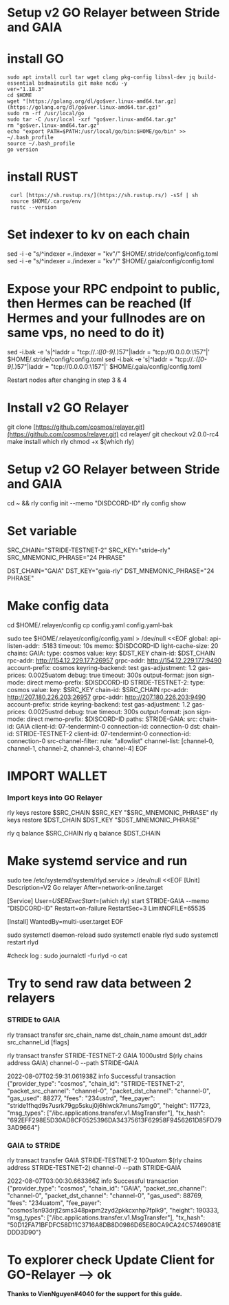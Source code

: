 # Setup v2 GO Relayer between Stride and GAIA
# install GO

    sudo apt install curl tar wget clang pkg-config libssl-dev jq build-essential bsdmainutils git make ncdu -y
    ver="1.18.3"
    cd $HOME
    wget "[https://golang.org/dl/go$ver.linux-amd64.tar.gz](https://golang.org/dl/go$ver.linux-amd64.tar.gz)"
    sudo rm -rf /usr/local/go
    sudo tar -C /usr/local -xzf "go$ver.linux-amd64.tar.gz"
    rm "go$ver.linux-amd64.tar.gz"
    echo "export PATH=$PATH:/usr/local/go/bin:$HOME/go/bin" >> ~/.bash_profile
    source ~/.bash_profile
    go version

# install RUST

     curl [https://sh.rustup.rs/](https://sh.rustup.rs/) -sSf | sh
     source $HOME/.cargo/env
     rustc --version

# Set indexer to kv on each chain

sed -i -e "s/^indexer *=.*/indexer = \"kv\"/" $HOME/.stride/config/config.toml
sed -i -e "s/^indexer *=.*/indexer = \"kv\"/" $HOME/.gaia/config/config.toml

# Expose your RPC endpoint to public, then Hermes can be reached (If Hermes and your fullnodes are on same vps, no need to do it)

sed -i.bak -e 's|^laddr = \"tcp:\/\/.*:\([0-9].*\)57\"|laddr = \"tcp:\/\/0\.0\.0\.0:\157\"|' $HOME/.stride/config/config.toml
sed -i.bak -e 's|^laddr = \"tcp:\/\/.*:\([0-9].*\)57\"|laddr = \"tcp:\/\/0\.0\.0\.0:\157\"|' $HOME/.gaia/config/config.toml

Restart nodes after changing in step 3 & 4

# Install v2 GO Relayer

git clone [https://github.com/cosmos/relayer.git](https://github.com/cosmos/relayer.git)
cd relayer/
git checkout v2.0.0-rc4
make install
which rly
chmod +x $(which rly)

# Setup v2 GO Relayer between Stride and GAIA

cd ~ && rly config init --memo "DISDCORD-ID"
rly config show

# Set variable
SRC_CHAIN="STRIDE-TESTNET-2"
SRC_KEY="stride-rly"
SRC_MNEMONIC_PHRASE="24 PHRASE"

DST_CHAIN="GAIA"
DST_KEY="gaia-rly"
DST_MNEMONIC_PHRASE="24 PHRASE"

# Make config data

cd $HOME/.relayer/config
cp config.yaml config.yaml-bak

sudo tee $HOME/.relayer/config/config.yaml > /dev/null <<EOF
global:
api-listen-addr: :5183
timeout: 10s
memo: $DISDCORD-ID
light-cache-size: 20
chains:
GAIA:
type: cosmos
value:
key: $DST_KEY
chain-id: $DST_CHAIN
rpc-addr: http://154.12.229.177:26957
grpc-addr: http://154.12.229.177:9490
account-prefix: cosmos
keyring-backend: test
gas-adjustment: 1.2
gas-prices: 0.0025uatom
debug: true
timeout: 300s
output-format: json
sign-mode: direct
memo-prefix: $DISDCORD-ID
STRIDE-TESTNET-2:
type: cosmos
value:
key: $SRC_KEY
chain-id: $SRC_CHAIN
rpc-addr: http://207.180.226.203:26957
grpc-addr: http://207.180.226.203:9490
account-prefix: stride
keyring-backend: test
gas-adjustment: 1.2
gas-prices: 0.0025ustrd
debug: true
timeout: 300s
output-format: json
sign-mode: direct
memo-prefix: $DISCORD-ID
paths:
STRIDE-GAIA:
src:
chain-id: GAIA
client-id: 07-tendermint-0
connection-id: connection-0
dst:
chain-id: STRIDE-TESTNET-2
client-id: 07-tendermint-0
connection-id: connection-0
src-channel-filter:
rule: "allowlist"
channel-list: [channel-0, channel-1, channel-2, channel-3, channel-4]
EOF

# IMPORT WALLET

### Import keys into GO Relayer

rly keys restore $SRC_CHAIN $SRC_KEY "$SRC_MNEMONIC_PHRASE"
rly keys restore $DST_CHAIN $DST_KEY "$DST_MNEMONIC_PHRASE"

rly q balance $SRC_CHAIN
rly q balance $DST_CHAIN

# Make systemd service and run

sudo tee /etc/systemd/system/rlyd.service > /dev/null <<EOF
[Unit]
Description=V2 Go relayer
After=network-online.target

[Service]
User=$USER
ExecStart=$(which rly) start STRIDE-GAIA --memo "DISDCORD-ID"
Restart=on-failure
RestartSec=3
LimitNOFILE=65535

[Install]
WantedBy=multi-user.target
EOF

sudo systemctl daemon-reload
sudo systemctl enable rlyd
sudo systemctl restart rlyd

#check log :
sudo journalctl -fu rlyd -o cat

# Try to send raw data between 2 relayers

### STRIDE to GAIA

rly transact transfer src_chain_name dst_chain_name amount dst_addr src_channel_id [flags]

rly transact transfer STRIDE-TESTNET-2 GAIA 1000ustrd $(rly chains address GAIA) channel-0 --path STRIDE-GAIA

2022-08-07T02:59:31.061938Z info Successful transaction {"provider_type": "cosmos", "chain_id": "STRIDE-TESTNET-2", "packet_src_channel": "channel-0", "packet_dst_channel": "channel-0", "gas_used": 88277, "fees": "234ustrd", "fee_payer": "stride1fhqd9s7usrk79gp5skuj0j6hlwck7muns7smg0", "height": 117723, "msg_types": ["/ibc.applications.transfer.v1.MsgTransfer"], "tx_hash": "692EFF298E5D30AD8CF0525396DA34375613F62958F9456261D85FD793AD9664"}

### GAIA to STRIDE

rly transact transfer GAIA STRIDE-TESTNET-2 100uatom $(rly chains address STRIDE-TESTNET-2) channel-0 --path STRIDE-GAIA

2022-08-07T03:00:30.663366Z info Successful transaction {"provider_type": "cosmos", "chain_id": "GAIA", "packet_src_channel": "channel-0", "packet_dst_channel": "channel-0", "gas_used": 88769, "fees": "234uatom", "fee_payer": "cosmos1sn93drjt2sms348pxpm2zyd2pkkcxnhp7fplk9", "height": 190333, "msg_types": ["/ibc.applications.transfer.v1.MsgTransfer"], "tx_hash": "50D12FA71BFDFC58D11C3716A8DB8D0986D65E80CA9CA24C57469081EDDD3D90"}

# To explorer check Update Client for GO-Relayer --> ok

****Thanks to VienNguyen#4040 for the support for this guide.****

